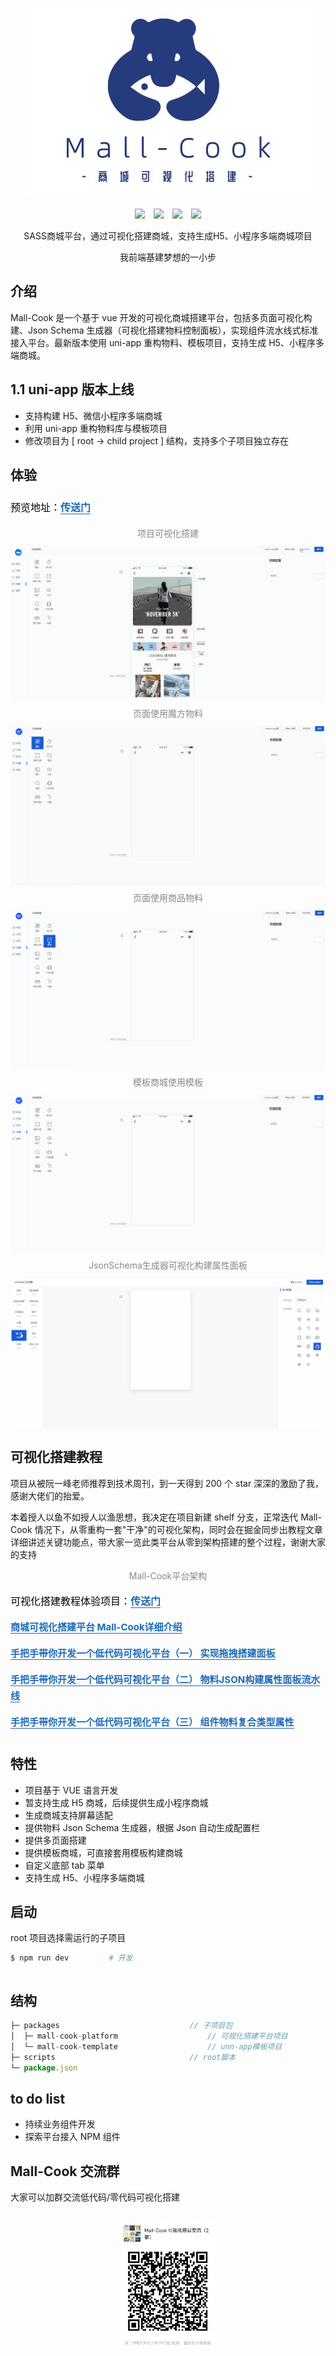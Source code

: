 <!--
 * @Description: What's this for
 * @Autor: WangYuan
 * @Date: 2021-12-20 14:20:57
 * @LastEditors: WangYuan
 * @LastEditTime: 2022-02-12 17:34:47
-->
<!-- [English](./README.md) | 简体中文  -->

<p align="center">
  <img src="./static/logo.jpg" />
</p>
<p align="center">
 <img style='margin:0 5px' src='https://badgen.net/github/stars/wangyuan389/mall-cook'>
 <img style='margin:0 5px' src='https://badgen.net/github/forks/wangyuan389/mall-cook'>
 <img style='margin:0 5px' src='https://img.shields.io/badge/version-1.1-686480.svg'>
 <img style='margin:0 5px' src='https://img.shields.io/badge/code%20style-standard-7986d0.svg'>
</p>

<p align="center">
  SASS商城平台，通过可视化搭建商城，支持生成H5、小程序多端商城项目
</p>

<p align="center">
  我前端基建梦想的一小步
</p>

## 介绍

Mall-Cook 是一个基于 vue 开发的可视化商城搭建平台，包括多页面可视化构建、Json Schema 生成器（可视化搭建物料控制面板），实现组件流水线式标准接入平台。最新版本使用 uni-app 重构物料、模板项目，支持生成 H5、小程序多端商城。

## 1.1 uni-app 版本上线

- 支持构建 H5、微信小程序多端商城
- 利用 uni-app 重构物料库与模板项目
- 修改项目为 [ root -> child project ] 结构，支持多个子项目独立存在

## 体验

<p data-tool="mdnice编辑器" style="font-size: 16px; padding-top: 8px; padding-bottom: 8px; margin: 0; line-height: 26px; color: black;">预览地址：<a href="http://110.42.184.128:8000/#/login" style="text-decoration: none; color: #1e6bb8; word-wrap: break-word; font-weight: bold; border-bottom: 1px solid #1e6bb8;">传送门</a></p>

<figcaption style="margin-top: 10px;margin-bottom: 10px; text-align: center; color: #888; font-size: 14px;">项目可视化搭建</figcaption>
<img src="./static/MallCook-Build.gif" alt style="display: block; margin: 0 auto; max-width: 100%;">

<figcaption style="margin-top: 10px;margin-bottom: 10px; text-align: center; color: #888; font-size: 14px;">页面使用魔方物料</figcaption>
<img src="./static/MallCook-Cube.gif" alt style="display: block; margin: 0 auto; max-width: 100%;">

<figcaption style="margin-top: 10px;margin-bottom: 10px; text-align: center; color: #888; font-size: 14px;">页面使用商品物料</figcaption>
<img src="./static/MallCook-Goods.gif" alt style="display: block; margin: 0 auto; max-width: 100%;">

<figcaption style="margin-top: 10px;margin-bottom: 10px; text-align: center; color: #888; font-size: 14px;">模板商城使用模板</figcaption>
<img src="./static/MallCook-Model.gif" alt style="display: block; margin: 0 auto; max-width: 100%;">

<figcaption style="margin-top: 10px;margin-bottom: 10px; text-align: center; color: #888; font-size: 14px;">JsonSchema生成器可视化构建属性面板</figcaption>
<img src="./static/MallCook-Schema.gif" alt style="display: block; margin: 0 auto; max-width: 100%;">

## 可视化搭建教程

项目从被阮一峰老师推荐到技术周刊，到一天得到 200 个 star 深深的激励了我，感谢大佬们的抬爱。

本着授人以鱼不如授人以渔思想，我决定在项目新建 shelf 分支，正常迭代 Mall-Cook 情况下，从零重构一套"干净"的可视化架构，同时会在掘金同步出教程文章详细讲述关键功能点，带大家一览此类平台从零到架构搭建的整个过程，谢谢大家的支持

<figcaption style="margin-top: 10px;margin-bottom: 10px; text-align: center; color: #888; font-size: 14px;">Mall-Cook平台架构</figcaption>
<img src="https://p9-juejin.byteimg.com/tos-cn-i-k3u1fbpfcp/7bf42b58cd14458c8f9d2e9dd7e1e7c2~tplv-k3u1fbpfcp-watermark.image" alt style="display: block; margin: 0 auto; max-width: 100%;">

<p data-tool="mdnice编辑器" style="font-size: 16px; padding-top: 8px; padding-bottom: 8px; margin: 0; line-height: 26px; color: black;">可视化搭建教程体验项目：<a href="http://110.42.184.128:7000/#/" style="text-decoration: none; color: #1e6bb8; word-wrap: break-word; font-weight: bold; border-bottom: 1px solid #1e6bb8;">传送门</a></p>

<p data-tool="mdnice编辑器" style="font-size: 15px; padding-top: 8px; padding-bottom: 8px; margin: 0; line-height: 26px; color: black;"><a href="https://juejin.cn/post/7040993073437868063" style="text-decoration: none; color: #1e6bb8; word-wrap: break-word; font-weight: bold; border-bottom: 1px solid #1e6bb8;">商城可视化搭建平台 Mall-Cook详细介绍</a></p>

<p data-tool="mdnice编辑器" style="font-size: 15px; padding-top: 8px; padding-bottom: 8px; margin: 0; line-height: 26px; color: black;"><a href="https://juejin.cn/post/7044432832965378061/" style="text-decoration: none; color: #1e6bb8; word-wrap: break-word; font-weight: bold; border-bottom: 1px solid #1e6bb8;">手把手带你开发一个低代码可视化平台（一） 实现拖拽搭建面板</a></p>

<p data-tool="mdnice编辑器" style="font-size: 15px; padding-top: 8px; padding-bottom: 8px; margin: 0; line-height: 26px; color: black;"><a href="https://juejin.cn/post/7046924227340926983" style="text-decoration: none; color: #1e6bb8; word-wrap: break-word; font-weight: bold; border-bottom: 1px solid #1e6bb8;">手把手带你开发一个低代码可视化平台（二） 物料JSON构建属性面板流水线</a></p>

<p data-tool="mdnice编辑器" style="font-size: 15px; padding-top: 8px; padding-bottom: 8px; margin: 0; line-height: 26px; color: black;"><a href="https://juejin.cn/post/7049149768328544270" style="text-decoration: none; color: #1e6bb8; word-wrap: break-word; font-weight: bold; border-bottom: 1px solid #1e6bb8;">手把手带你开发一个低代码可视化平台（三） 组件物料复合类型属性</a></p>

## 特性

- 项目基于 VUE 语言开发
- 暂支持生成 H5 商城，后续提供生成小程序商城
- 生成商城支持屏幕适配
- 提供物料 Json Schema 生成器，根据 Json 自动生成配置栏
- 提供多页面搭建
- 提供模板商城，可直接套用模板构建商城
- 自定义底部 tab 菜单
- 支持生成 H5、小程序多端商城

## 启动

root 项目选择需运行的子项目

```bash
$ npm run dev         # 开发
```

<img src="https://p1-juejin.byteimg.com/tos-cn-i-k3u1fbpfcp/30d2081c1dcd42b0ab2d0edc09ffb748~tplv-k3u1fbpfcp-watermark.image" alt style="display: block; width: 32%;">

## 结构

```javascript
├─ packages                             // 子项目包
│  ├─ mall-cook-platform                    // 可视化搭建平台项目
│  └─ mall-cook-template                    // unn-app模板项目
├─ scripts                              // root脚本
└─ package.json
```

## to do list

- 持续业务组件开发
- 探索平台接入 NPM 组件

## Mall-Cook 交流群

大家可以加群交流低代码/零代码可视化搭建
<img src="./static/qr.png" alt style="display: block; margin: 30px auto; width: 30%;">
